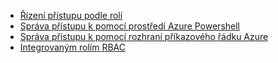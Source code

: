 * [Řízení přístupu podle rolí](../articles/role-based-access-control/role-assignments-portal.md)
* [Správa přístupu k pomocí prostředí Azure Powershell](../articles/role-based-access-control/role-assignments-powershell.md)
* [Správa přístupu k pomocí rozhraní příkazového řádku Azure](../articles/role-based-access-control/role-assignments-cli.md)
* [Integrovaným rolím RBAC](../articles/role-based-access-control/built-in-roles.md)

